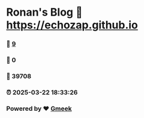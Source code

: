 # Ronan's Blog :link: https://echozap.github.io 
### :page_facing_up: [9](https://echozap.github.io/tag.html) 
### :speech_balloon: 0 
### :hibiscus: 39708 
### :alarm_clock: 2025-03-22 18:33:26 
### Powered by :heart: [Gmeek](https://github.com/Meekdai/Gmeek)
